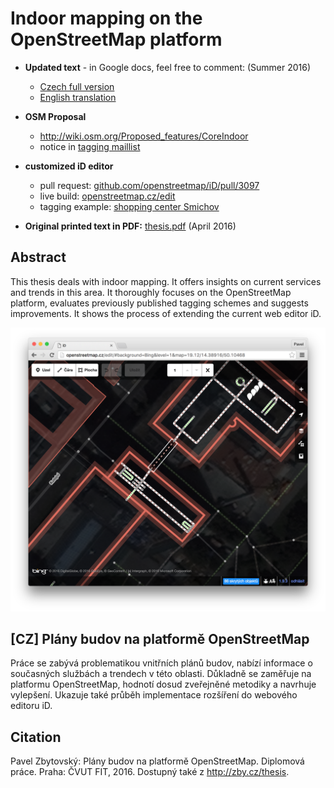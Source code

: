 # Indoor mapping on the OpenStreetMap platform

- **Updated text** - in Google docs, feel free to comment: (Summer 2016)
  - [Czech full version](https://goo.gl/SVZyJv)
  - [English translation](https://goo.gl/vaOLWJ)

- **OSM Proposal**
  - http://wiki.osm.org/Proposed_features/CoreIndoor
  - notice in [tagging maillist](https://lists.openstreetmap.org/pipermail/tagging/2017-February/031123.html)

- **customized iD editor**
  - pull request: [github.com/openstreetmap/iD/pull/3097](https://github.com/openstreetmap/iD/pull/3097)
  - live build: [openstreetmap.cz/edit](https://openstreetmap.cz/edit)
  - tagging example: [shopping center Smichov](https://openstreetmap.cz/edit/#id=w382843342&map=18.06/14.40284/50.07310)
  
- **Original printed text in PDF:** [thesis.pdf](thesis.pdf) (April 2016)



## Abstract
This thesis deals with indoor mapping. It offers insights on current services and trends in this area. It thoroughly focuses on the OpenStreetMap platform, evaluates previously published tagging schemes and suggests improvements. It shows the process of extending the current web editor iD.

![iD-screenshot](src/iD-screenshot.png)


## [CZ] Plány budov na platformě OpenStreetMap
Práce se zabývá problematikou vnitřních plánů budov, nabízí informace o současných službách a trendech v této oblasti. Důkladně se zaměřuje na platformu OpenStreetMap, hodnotí dosud zveřejněné metodiky a navrhuje vylepšení. Ukazuje také průběh implementace rozšíření do webového editoru iD.

## Citation
Pavel Zbytovský: Plány budov na platformě OpenStreetMap. Diplomová práce. Praha: ČVUT FIT, 2016. Dostupný také z http://zby.cz/thesis.
